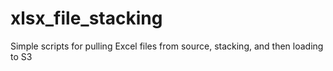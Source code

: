 # xlsx_file_stacking
Simple scripts for pulling Excel files from source, stacking, and then loading to S3
